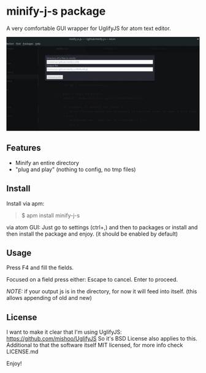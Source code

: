 # minify-j-s package

A very comfortable GUI wrapper for UglifyJS for atom text editor.

![screenshot](screenshot.png)

## Features

* Minify an entire directory
* "plug and play" (nothing to config, no tmp files)

## Install
Install via apm:
> $ apm install minify-j-s

via atom GUI:
Just go to settings (ctrl+,) and then to packages or install
and then install the package and enjoy. (it should be enabled by default)

## Usage
Press F4 and fill the fields.

Focused on a field press either:
Escape to cancel.
Enter to proceed.

*NOTE:* if your output js is in the directory, for now it will feed into itself. (this allows appending of old and new)

## License
I want to make it clear that I'm using UglifyJS:
https://github.com/mishoo/UglifyJS
So it's BSD License also applies to this.
Additional to that the software itself MIT licensed, for more info check LICENSE.md

Enjoy!
